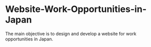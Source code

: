 # Website-Work-Opportunities-in-Japan
The main objective is to design and develop a website for work opportunities in Japan.
